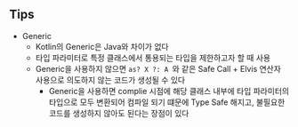 ## Tips

* Generic
  * Kotlin의 Generic은 Java와 차이가 없다
  * 타입 파라미터로 특정 클래스에서 통용되는 타입을 제한하고자 할 때 사용
  * Generic을 사용하지 않으면 `as? X ?: A `와 같은 Safe Call + Elvis 연산자 사용으로 의도하지 않는 코드가 생성될 수 있다
    * Generic을 사용하면 complie 시점에 해당 클래스 내부에 타입 파라미터의 타입으로 모두 변환되어 컴파일 되기 떄문에 Type Safe 해지고, 불필요한 코드를 생성하지 않아도 된다는 장점이 있다
